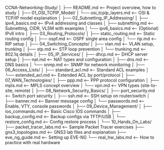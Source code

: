 CCNA-Networking-Study/
│
├── README.md                        <-- Project overview, how to study
│
├── 01_OSI_TCPIP_Model/
│   └── osi_tcpip_layers.md         <-- OSI & TCP/IP model explanation
│
├── 02_Subnetting_IP_Addressing/
│   ├── ipv4_basics.md              <-- IPv4 addressing and classes
│   ├── subnetting.md               <-- Subnetting, CIDR, VLSM with examples
│   └── ipv6_basics.md              <-- (Optional) IPv6 intro
│
├── 03_Routing_Protocols/
│   ├── static_routing.md           <-- Static routing config
│   ├── ospf.md                     <-- OSPF single area config
│   └── rip.md                      <-- RIP setup
│
├── 04_Switching_Concepts/
│   ├── vlan.md                     <-- VLAN setup, trunking
│   ├── stp.md                      <-- STP loop prevention
│   └── trunking.md                 <-- 802.1q details
│
├── 05_IP_Services/
│   ├── dhcp.md                     <-- DHCP server setup
│   ├── nat.md                      <-- NAT types and configuration
│   ├── dns.md                      <-- DNS basics
│   └── snmp.md                     <-- SNMP for network monitoring
│
├── 06_Access_Lists/
│   ├── standard_acl.md             <-- Standard ACL examples
│   └── extended_acl.md             <-- Extended ACL by port/protocol
│
├── 07_WAN_Technologies/
│   ├── ppp.md                      <-- PPP protocol configuration
│   ├── mpls.md                     <-- MPLS concept overview
│   └── vpn.md                      <-- VPN types (site-to-site, remote)
│
├── 08_Network_Security_Basics/
│   ├── port_security.md            <-- Switch port security
│   ├── ssh.md                      <-- SSH setup on router/switch
│   ├── banner.md                   <-- Banner message config
│   └── passwords.md                <-- Enable, VTY, console passwords
│
├── 09_Device_Management/
│   ├── ios_commands.md             <-- Basic Cisco IOS commands
│   ├── backup_config.md            <-- Backup configs via TFTP/USB
│   └── restore_config.md           <-- Config restore process
│
└── 10_Hands_On_Labs/
    ├── packet_tracer_labs.md       <-- Sample Packet Tracer exercises
    ├── gns3_topologies.md          <-- GNS3 lab files and explanation
    ├── eve_ng_guide.md             <-- Setting up EVE-NG
    └── real_hw_labs.md             <-- How to practice with real hardware
